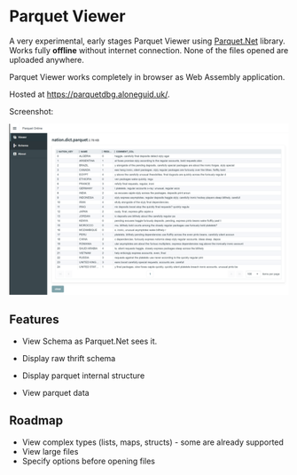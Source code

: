 # Parquet Viewer
A very experimental, early stages Parquet Viewer using [Parquet.Net](https://github.com/aloneguid/parquet-dotnet) library. Works fully **offline** without internet connection. None of the files opened are uploaded anywhere.

Parquet Viewer works completely in browser as Web Assembly application.

Hosted at https://parquetdbg.aloneguid.uk/.

Screenshot:

![](docs/banner.png)

## Features

- View Schema as Parquet.Net sees it.

- Display raw thrift schema
- Display parquet internal structure
- View parquet data

## Roadmap

- View complex types (lists, maps, structs) - some are already supported
- View large files
- Specify options before opening files
